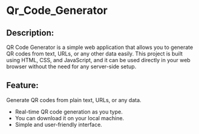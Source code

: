 # Qr_Code_Generator
## Description:

QR Code Generator is a simple web application that allows you to generate QR codes from text, URLs, or any other data easily. This project is built using HTML, CSS, and JavaScript, and it can be used directly in your web browser without the need for any server-side setup.

## Feature:

Generate QR codes from plain text, URLs, or any data.
* Real-time QR code generation as you type.
* You can download it on your local machine.
* Simple and user-friendly interface.
      
